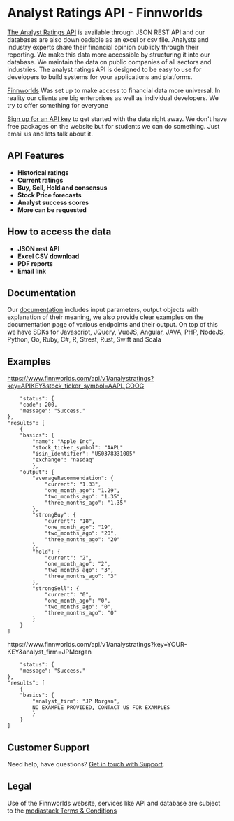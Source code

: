 
<h1>Analyst Ratings API - Finnworlds</h1>

<p><a href="https://finnworlds.com/finance-data/analyst-ratings-api/">The Analyst Ratings API</a> is available through JSON REST API and our databases are also downloadable as an excel or csv file.  Analysts and industry experts share their financial opinion publicly through their reporting. We make this data more accessible by structuring it into our database. We maintain the data on public companies of all sectors and industries. The analyst ratings API is designed to be easy to use for developers to build systems for your applications and platforms.</p>



<p><a href="https://finnworlds.com/">Finnworlds</a> Was set up to make access to financial data more universal. In reality our clients are big enterprises as well as individual developers. We try to offer something for everyone</p>




<p><a href="https://finnworlds.com/pricing">Sign up for an API key</a> to get started with the data right away. We don't have free packages on the website but for students we can do something. Just email us and lets talk about it.</p>



<h2>API Features</h2>



<ul><li><strong>Historical ratings</strong></li><li><strong>Current ratings</strong></li><li><strong>Buy, Sell, Hold and consensus</strong></li><li><strong>Stock Price forecasts</strong></li><li><strong>Analyst success scores</strong></li><li><strong>More can be requested</strong></li></ul>


<h2>How to access the data</h2>



<ul><li><strong>JSON rest API</strong></li><li><strong>Excel CSV download</strong></li><li><strong>PDF reports</strong></li><li><strong>Email link</strong></li></ul>



<h2>Documentation</h2>



Our <a href="https://finnworlds.com/documentation">documentation</a> includes input parameters, output objects with explanation of their meaning, we also provide clear examples on the documentation page of various endpoints and their output. On top of this we have SDKs for Javascript, JQuery, VueJS, Angular, JAVA, PHP, NodeJS, Python, Go, Ruby, C#, R, Strest, Rust, Swift and Scala</p>


<h2>Examples</h2>

https://www.finnworlds.com/api/v1/analystratings?key=APIKEY&stock_ticker_symbol=AAPL,GOOG





        "status": {
        "code": 200,
        "message": "Success."
    },
    "results": [
        {
        "basics": {
            "name": "Apple Inc",
            "stock_ticker_symbol": "AAPL"
            "isin_identifier": "US0378331005"
            "exchange": "nasdaq"
            },
        "output": {
            "averageRecommendation": {
                "current": "1.33",
                "one_month_ago": "1.29",
                "two_months_ago": "1.35",
                "three_months_ago": "1.35"
            },
            "strongBuy": {
                "current": "18",
                "one_month_ago": "19",
                "two_months_ago": "20",
                "three_months_ago": "20"
            },
            "hold": {
                "current": "2",
                "one_month_ago": "2",
                "two_months_ago": "3",
                "three_months_ago": "3"
            },
            "strongSell": {
                "current": "0",
                "one_month_ago": "0",
                "two_months_ago": "0",
                "three_months_ago": "0"
            }
        }
    ]




<p>https://www.finnworlds.com/api/v1/analystratings?key=YOUR-KEY&analyst_firm=JPMorgan</p>




    
        "status": {
        "message": "Success."
    },
    "results": [
        {
        "basics": {
            "analyst_firm": "JP Morgan",
            NO EXAMPLE PROVIDED, CONTACT US FOR EXAMPLES
            }
        }
    ]





<h2>Customer Support</h2>

<p>Need help, have questions? <a href="mailto:support@finnworlds.com">Get in touch with Support</a>.</p>

<h2>Legal</h2>

<p>Use of the Finnworlds website, services like API and database are subject to the&nbsp;<a href="https://finnworlds.com/legal/terms-and-conditions-on-finnworlds-data/">mediastack Terms &amp; Conditions</a></p>
